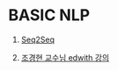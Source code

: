 # BASIC NLP

1. [Seq2Seq]( https://github.com/KhelKim/basic-nlp/tree/master/seq2seq )

2. [조경현 교수님 edwith 강의]( https://github.com/KhelKim/basic-nlp/tree/master/edwith )

